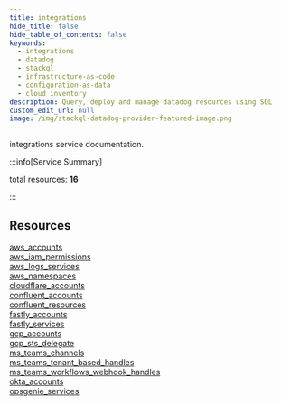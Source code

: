 ```yaml
---
title: integrations
hide_title: false
hide_table_of_contents: false
keywords:
  - integrations
  - datadog
  - stackql
  - infrastructure-as-code
  - configuration-as-data
  - cloud inventory
description: Query, deploy and manage datadog resources using SQL
custom_edit_url: null
image: /img/stackql-datadog-provider-featured-image.png
---
```


integrations service documentation.

:::info[Service Summary]

total resources: __16__  

:::

## Resources
<div class="row">
<div class="providerDocColumn">
<a href="/services/integrations/aws_accounts/">aws_accounts</a><br />
<a href="/services/integrations/aws_iam_permissions/">aws_iam_permissions</a><br />
<a href="/services/integrations/aws_logs_services/">aws_logs_services</a><br />
<a href="/services/integrations/aws_namespaces/">aws_namespaces</a><br />
<a href="/services/integrations/cloudflare_accounts/">cloudflare_accounts</a><br />
<a href="/services/integrations/confluent_accounts/">confluent_accounts</a><br />
<a href="/services/integrations/confluent_resources/">confluent_resources</a><br />
<a href="/services/integrations/fastly_accounts/">fastly_accounts</a>
</div>
<div class="providerDocColumn">
<a href="/services/integrations/fastly_services/">fastly_services</a><br />
<a href="/services/integrations/gcp_accounts/">gcp_accounts</a><br />
<a href="/services/integrations/gcp_sts_delegate/">gcp_sts_delegate</a><br />
<a href="/services/integrations/ms_teams_channels/">ms_teams_channels</a><br />
<a href="/services/integrations/ms_teams_tenant_based_handles/">ms_teams_tenant_based_handles</a><br />
<a href="/services/integrations/ms_teams_workflows_webhook_handles/">ms_teams_workflows_webhook_handles</a><br />
<a href="/services/integrations/okta_accounts/">okta_accounts</a><br />
<a href="/services/integrations/opsgenie_services/">opsgenie_services</a>
</div>
</div>